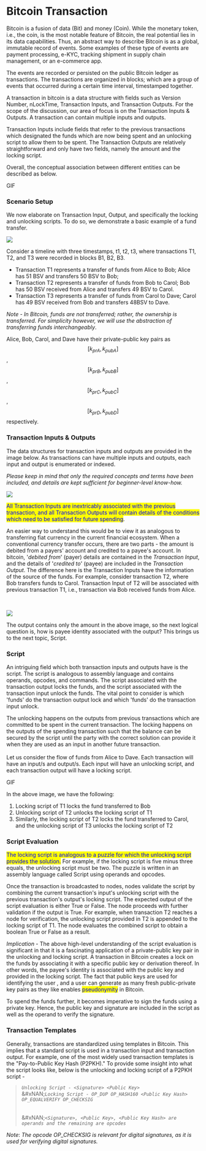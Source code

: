 # Bitcoin Transaction

Bitcoin is a fusion of data (Bit) and money (Coin). While the monetary token, i.e., the coin, is the most notable feature of Bitcoin, the real potential lies in its data capabilities. Thus, an abstract way to describe Bitcoin is as a global, immutable record of events. Some examples of these type of events are payment processing, e-KYC, tracking shipment in supply chain management, or an e-commerce app.

The events are recorded or persisted on the public Bitcoin ledger as transactions. The transactions are organized in blocks; which are a group of events that occurred during a certain time interval, timestamped together.

A transaction in bitcoin is a data structure with fields such as Version Number, nLockTime, Transaction Inputs, and Transaction Outputs. For the scope of the discussion, our area of focus is on the Transaction Inputs & Outputs. A transaction can contain multiple inputs and outputs.

Transaction Inputs include fields that refer to the previous transactions which designated the funds which are now being spent and an unlocking script to allow them to be spent. The Transaction Outputs are relatively straightforward and only have two fields, namely the amount and the locking script.

Overall, the conceptual association between different entities can be described as below.

GIF

### Scenario Setup



We now elaborate on Transaction Input, Output, and specifically the locking and unlocking scripts. To do so, we demonstrate a basic example of a fund transfer.

![](https://bitcoinsv.academy/storage/photos/4318/BSVA-DigitalSignatures-Chapter4-Image002.gif)

Consider a timeline with three timestamps, t1, t2, t3, where transactions T1, T2, and T3 were recorded in blocks B1, B2, B3.

* Transaction T1 represents a transfer of funds from Alice to Bob; Alice has 51 BSV and transfers 50 BSV to Bob;
* Transaction T2 represents a transfer of funds from Bob to Carol; Bob has 50 BSV received from Alice and transfers 49 BSV to Carol.
* Transaction T3 represents a transfer of funds from Carol to Dave; Carol has 49 BSV received from Bob and transfers 48BSV to Dave.

_Note_ - _In Bitcoin, funds are not transferred; rather, the ownership is transferred. For simplicity however, we will use the abstraction of transferring funds interchangeably_.

Alice, Bob, Carol, and Dave have their private-public key pairs as $$[k_{pr A}, k _{pub A}]$$,$$[k_{pr B}, k_{pub B}]$$, $$[k_{pr C}, k_{pub C}]$$,$$[k_{pr D}, k_{pub D}]$$ respectively.

### Transaction Inputs & Outputs

The data structures for transaction inputs and outputs are provided in the image below. As transactions can have multiple inputs and outputs, each input and output is enumerated or indexed.

_Please keep in mind that only the required concepts and terms have been included, and details are kept sufficient for beginner-level know-how._

![](https://bitcoinsv.academy/storage/photos/4318/BSVA-DigitalSignatures-Chapter4-Image003.gif)

<mark style="color:blue;">All Transaction Inputs are inextricably associated with the previous transaction, and all Transaction Outputs will contain details of the conditions which need to be satisfied for future spending</mark>.&#x20;

An easier way to understand this would be to view it as analogous to transferring fiat currency in the current financial ecosystem. When a conventional currency transfer occurs, there are two parts - the amount is debited from a payers' account and credited to a payee's account. In bitcoin, '_debited from_' (payer) details are contained in the _Transaction Input_, and the details of '_credited to_' (payee) are included in the _Transaction Output_. The difference here is the Transaction Inputs have the information of the source of the funds. For example, consider transaction T2, where Bob transfers funds to Carol. Transaction Input of T2 will be associated with previous transaction T1, i.e., transaction via Bob received funds from Alice.

\
&#x20;

![](https://bitcoinsv.academy/storage/photos/4318/BSVA-DigitalSignatures-Chapter4-Image004.gif)

The output contains only the amount in the above image, so the next logical question is, how is payee identity associated with the output? This brings us to the next topic, Script.

### Script

An intriguing field which both transaction inputs and outputs have is the script. The script is analogous to assembly language and contains operands, opcodes, and commands. The script associated with the transaction output locks the funds, and the script associated with the transaction input unlock the funds. The vital point to consider is which 'funds' do the transaction output lock and which 'funds' do the transaction input unlock.

The unlocking happens on the outputs from previous transactions which are committed to be spent in the current transaction. The locking happens on the outputs of the spending transaction such that the balance can be secured by the script until the party with the correct solution can provide it when they are used as an input in another future transaction.\
\
Let us consider the flow of funds from Alice to Dave. Each transaction will have an input/s and output/s. Each input will have an unlocking script, and each transaction output will have a locking script.

GIF

In the above image, we have the following:

1. Locking script of T1 locks the fund transferred to Bob
2. Unlocking script of T2 unlocks the locking script of T1
3. Similarly, the locking script of T2 locks the fund transferred to Carol, and the unlocking script of T3 unlocks the locking script of T2

### Script Evaluation

<mark style="color:blue;">The locking script is analogous to a puzzle for which the unlocking script provides the solution.</mark> For example, if the locking script is five minus three equals, the unlocking script must be two. The puzzle is written in an assembly language called Script using operands and opcodes.

Once the transaction is broadcasted to nodes, nodes validate the script by combining the current transaction's input's unlocking script with the previous transaction's output's locking script. The expected output of the script evaluation is either True or False. The node proceeds with further validation if the output is True. For example, when transaction T2 reaches a node for verification, the unlocking script provided in T2 is appended to the locking script of T1. The node evaluates the combined script to obtain a boolean True or False as a result.

_Implication_ - The above high-level understanding of the script evaluation is significant in that it is a fascinating application of a private-public key pair in the unlocking and locking script. A transaction in Bitcoin creates a lock on the funds by associating it with a specific public key or derivation thereof. In other words, the payee's identity is associated with the public key and provided in the locking script. The fact that public keys are used for identifying the user , and a user can generate as many fresh public-private key pairs as they like enables <mark style="color:blue;">pseudonymity</mark> in Bitcoin.

To spend the funds further, it becomes imperative to sign the funds using a private key. Hence, the public key and signature are included in the script as well as the operand to verify the signature.

### Transaction Templates

Generally, transactions are standardized using templates in Bitcoin. This implies that a standard script is used in a transaction input and transaction output. For example, one of the most widely used transaction templates is the "Pay-to-Public Key Hash (P2PKH)." To provide some insight into what the script looks like, below is the unlocking and locking script of a P2PKH script -

> _`Unlocking Script - <Signature> <Public Key>`_\
> &#xNAN;_`Locking Script - OP_DUP OP_HASH160 <Public Key Hash> OP_EQUALVERIFY OP_CHECKSIG`_
>
> \
> &#xNAN;_`<Signature>, <Public Key>, <Public Key Hash> are operands and the remaining are opcodes`_

_Note_: _The opcode OP\_CHECKSIG is relevant for digital signatures, as it is used for verifying digital signatures._
